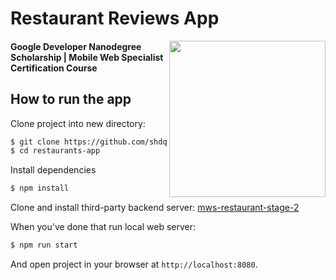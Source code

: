 # Restaurant Reviews App
<img src="https://cherniaev.com/udacity/Google-Dev-EMEA-Badge.png" height="250" align="right">

#### Google Developer Nanodegree Scholarship | Mobile Web Specialist Certification Course

## How to run the app
Clone project into new directory:
``` bash
$ git clone https://github.com/shdq/mws-restaurant-stage-1.git restaurants-app
$ cd restaurants-app
```
Install dependencies
``` bash
$ npm install
```
Clone and install third-party backend server: [mws-restaurant-stage-2](https://github.com/udacity/mws-restaurant-stage-2)

When you've done that run local web server:
``` bash
$ npm run start
```
And open project in your browser at `http://localhost:8080`.